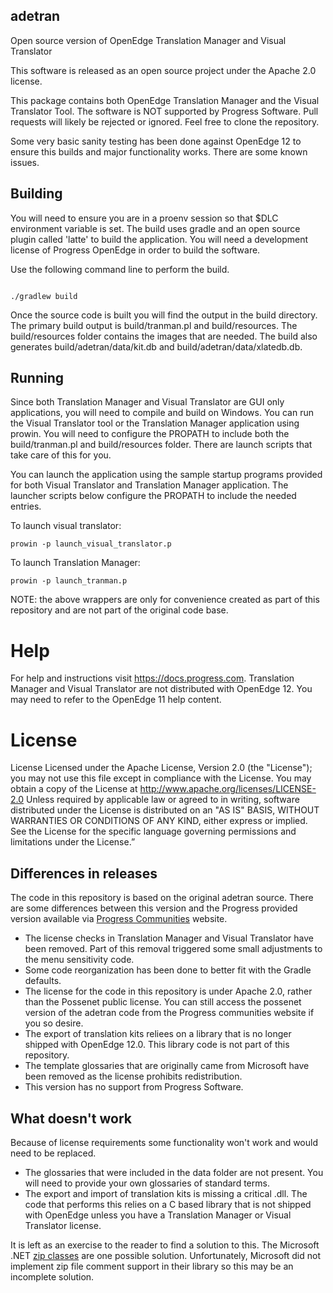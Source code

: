 ## adetran
Open source version of OpenEdge Translation Manager and Visual Translator

This software is released as an open source project under the Apache 2.0 license.

This package contains both OpenEdge Translation Manager and the Visual Translator Tool. The software is NOT supported by Progress Software. Pull requests will likely be rejected or ignored. Feel free to clone the repository.

Some very basic sanity testing has been done against OpenEdge 12 to ensure this builds and major functionality works.  There are some known issues.


## Building

You will need to ensure you are in a proenv session so that $DLC environment variable is set.  The build uses gradle and an open source plugin called 'latte' to build the application.  You will need a development license of Progress OpenEdge in order to build the software.

Use the following command line to perform the build.

```

./gradlew build

```

Once the source code is built you will find the output in the build directory. The primary build output is build/tranman.pl and build/resources.  The build/resources folder contains the images that are needed.  The build also generates build/adetran/data/kit.db and build/adetran/data/xlatedb.db.

## Running

Since both Translation Manager and Visual Translator are GUI only applications, you will need to compile and build on Windows.  You can run the Visual Translator tool or the Translation Manager application using prowin.  You will need to configure the PROPATH to include both the build/tranman.pl and build/resources folder.  There are launch scripts that take care of this for you.

You can launch the application using the sample startup programs provided for both Visual Translator and Translation Manager application.  The launcher scripts below configure the PROPATH to include the needed entries.

To launch visual translator:
```
prowin -p launch_visual_translator.p
```

To launch Translation Manager:
```
prowin -p launch_tranman.p
```

NOTE: the above wrappers are only for convenience created as part of this repository and are not part of the original code base.

# Help

For help and instructions visit https://docs.progress.com. Translation Manager and Visual Translator are not distributed with OpenEdge 12. You may need to refer to the OpenEdge 11 help content.

# License

License Licensed under the Apache License, Version 2.0 (the "License"); you may not use this file except in compliance with the License. You may obtain a copy of the License at http://www.apache.org/licenses/LICENSE-2.0 Unless required by applicable law or agreed to in writing, software distributed under the License is distributed on an "AS IS" BASIS, WITHOUT WARRANTIES OR CONDITIONS OF ANY KIND, either express or implied. See the License for the specific language governing permissions and limitations under the License.”

## Differences in releases

The code in this repository is based on the original adetran source. There are some differences between this version and the Progress provided version available via [Progress Communities](https://knowledgebase.progress.com/articles/Article/P9621) website.

* The license checks in Translation Manager and Visual Translator have been removed. Part of this removal triggered some small adjustments to the menu sensitivity code.
* Some code reorganization has been done to better fit with the Gradle defaults.
* The license for the code in this repository is under Apache 2.0, rather than the Possenet public license. You can still access the possenet version of the adetran code from the Progress communities website if you so desire.
* The export of translation kits reliees on a library that is no longer shipped with OpenEdge 12.0. This library code is not part of this repository.
* The template glossaries that are originally came from Microsoft have been removed as the license prohibits redistribution.
* This version has no support from Progress Software.


## What doesn't work

Because of license requirements some functionality won't work and would need to be replaced.  

* The glossaries that were included in the data folder are not present. You will need to provide your own glossaries of standard terms.
* The export and import of translation kits is missing a critical .dll. The code that performs this relies on a C based library that is not shipped with OpenEdge unless you have a Translation Manager or Visual Translator license. 

It is left as an exercise to the reader to find a solution to this. The Microsoft .NET [zip classes](https://docs.microsoft.com/en-us/dotnet/api/system.io.compression.zipfile?view=netframework-4.8) are one possible solution.  Unfortunately, Microsoft did not implement zip file comment support in their library so this may be an incomplete solution. 

